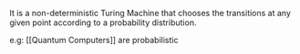 It is a non-deterministic Turing Machine that chooses the transitions at any given point according to a probability distribution.

e.g: [[Quantum Computers]] are probabilistic
